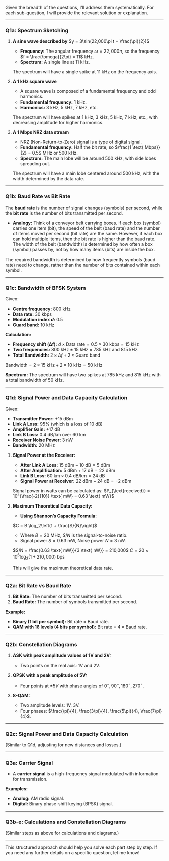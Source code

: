 ﻿Given the breadth of the questions, I'll address them systematically. For each sub-question, I will provide the relevant solution or explanation.

---

### **Q1a: Spectrum Sketching**

1. **A sine wave described by** $y = 3\sin(22,000\pi t + \frac{\pi}{2})$

   - **Frequency:** The angular frequency $\omega = 22,000\pi$, so the frequency $f = \frac{\omega}{2\pi} = 11$ kHz.
   - **Spectrum:** A single line at 11 kHz.

   The spectrum will have a single spike at 11 kHz on the frequency axis.

2. **A 1 kHz square wave**

   - A square wave is composed of a fundamental frequency and odd harmonics.
   - **Fundamental frequency:** 1 kHz.
   - **Harmonics:** 3 kHz, 5 kHz, 7 kHz, etc.

   The spectrum will have spikes at 1 kHz, 3 kHz, 5 kHz, 7 kHz, etc., with decreasing amplitude for higher harmonics.

3. **A 1 Mbps NRZ data stream**

   - NRZ (Non-Return-to-Zero) signal is a type of digital signal.
   - **Fundamental frequency:** Half the bit rate, so $\frac{1 \text{ Mbps}}{2} = 0.5$ MHz or 500 kHz.
   - **Spectrum:** The main lobe will be around 500 kHz, with side lobes spreading out.

   The spectrum will have a main lobe centered around 500 kHz, with the width determined by the data rate.

---

### **Q1b: Baud Rate vs Bit Rate**

The **baud rate** is the number of signal changes (symbols) per second, while the **bit rate** is the number of bits transmitted per second. 

- **Analogy:** Think of a conveyor belt carrying boxes. If each box (symbol) carries one item (bit), the speed of the belt (baud rate) and the number of items moved per second (bit rate) are the same. However, if each box can hold multiple items, then the bit rate is higher than the baud rate. The width of the belt (bandwidth) is determined by how often a box (symbol) passes by, not by how many items (bits) are inside the box.

The required bandwidth is determined by how frequently symbols (baud rate) need to change, rather than the number of bits contained within each symbol.

---

### **Q1c: Bandwidth of BFSK System**

Given:
- **Centre frequency:** 800 kHz
- **Data rate:** 30 kbps
- **Modulation index $d$:** 0.5
- **Guard band:** 10 kHz

**Calculation:**

- **Frequency shift (Δf):** $d \times \text{Data rate} = 0.5 \times 30 \text{ kbps} = 15 \text{ kHz}$
- **Two frequencies:** 800 kHz ± 15 kHz = 785 kHz and 815 kHz.
- **Total Bandwidth:** $2 \times \Delta f + 2 \times \text{Guard band}$

$\text{Bandwidth} = 2 \times 15 \text{ kHz} + 2 \times 10 \text{ kHz} = 50 \text{ kHz}$

**Spectrum:** The spectrum will have two spikes at 785 kHz and 815 kHz with a total bandwidth of 50 kHz.

---

### **Q1d: Signal Power and Data Capacity Calculation**

Given:
- **Transmitter Power:** +15 dBm
- **Link A Loss:** 95% (which is a loss of 10 dB)
- **Amplifier Gain:** +17 dB
- **Link B Loss:** 0.4 dB/km over 60 km
- **Receiver Noise Power:** 3 nW
- **Bandwidth:** 20 MHz

1. **Signal Power at the Receiver:**

   - **After Link A Loss:** $15 \text{ dBm} - 10 \text{ dB} = 5 \text{ dBm}$
   - **After Amplification:** $5 \text{ dBm} + 17 \text{ dB} = 22 \text{ dBm}$
   - **Link B Loss:** $60 \text{ km} \times 0.4 \text{ dB/km} = 24 \text{ dB}$
   - **Signal Power at Receiver:** $22 \text{ dBm} - 24 \text{ dB} = -2 \text{ dBm}$

   Signal power in watts can be calculated as:
   $P_{\text{received}} = 10^{\frac{-2}{10}} \text{ mW} = 0.63 \text{ mW}$

2. **Maximum Theoretical Data Capacity:**

   - **Using Shannon’s Capacity Formula:**

   $C = B \log_2\left(1 + \frac{S}{N}\right)$
   - Where $B = 20 \text{ MHz}$, $S/N$ is the signal-to-noise ratio.
   - Signal power $S = 0.63 \text{ mW}$, Noise power $N = 3 \text{ nW}$.

   $S/N = \frac{0.63 \text{ mW}}{3 \text{ nW}} = 210,000$
   $C = 20 \times 10^6 \log_2(1 + 210,000) \text{ bps}$

   This will give the maximum theoretical data rate.

---

### **Q2a: Bit Rate vs Baud Rate**

1. **Bit Rate:** The number of bits transmitted per second.
2. **Baud Rate:** The number of symbols transmitted per second.

**Example:**
- **Binary (1 bit per symbol):** Bit rate = Baud rate.
- **QAM with 16 levels (4 bits per symbol):** Bit rate = 4 × Baud rate.

---

### **Q2b: Constellation Diagrams**

1. **ASK with peak amplitude values of 1V and 2V:**
   - Two points on the real axis: 1V and 2V.

2. **QPSK with a peak amplitude of 5V:**
   - Four points at $\pm 5V$ with phase angles of $0^\circ, 90^\circ, 180^\circ, 270^\circ$.

3. **8-QAM:**
   - Two amplitude levels: 1V, 3V.
   - Four phases: $\frac{\pi}{4}, \frac{3\pi}{4}, \frac{5\pi}{4}, \frac{7\pi}{4}$.

---

### **Q2c: Signal Power and Data Capacity Calculation**

(Similar to Q1d, adjusting for new distances and losses.)

---

### **Q3a: Carrier Signal**

- A **carrier signal** is a high-frequency signal modulated with information for transmission.

**Examples:**
- **Analog:** AM radio signal.
- **Digital:** Binary phase-shift keying (BPSK) signal.

---

### **Q3b-e: Calculations and Constellation Diagrams**

(Similar steps as above for calculations and diagrams.)

---

This structured approach should help you solve each part step by step. If you need any further details on a specific question, let me know!
